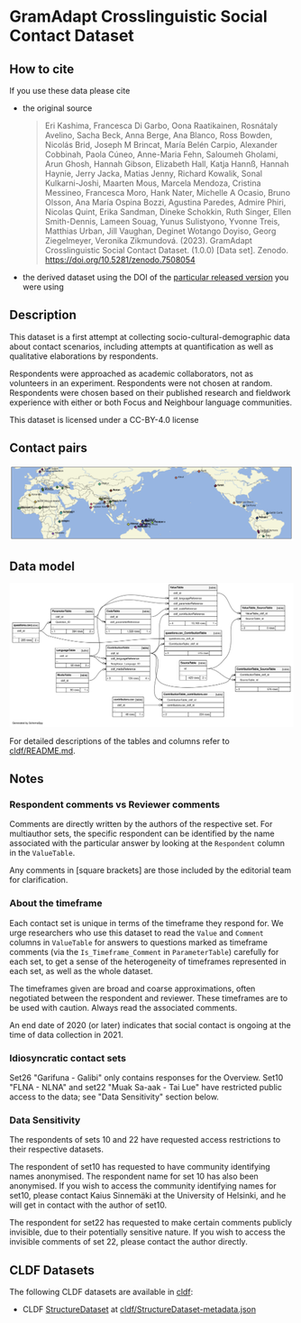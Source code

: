 # GramAdapt Crosslinguistic Social Contact Dataset

## How to cite

If you use these data please cite
- the original source
  > Eri Kashima, Francesca Di Garbo, Oona Raatikainen, Rosnátaly Avelino, Sacha Beck, Anna Berge, Ana Blanco, Ross Bowden, Nicolás Brid, Joseph M Brincat, María Belén Carpio, Alexander Cobbinah, Paola Cúneo, Anne-Maria Fehn, Saloumeh Gholami, Arun Ghosh, Hannah Gibson, Elizabeth Hall, Katja Hannß, Hannah Haynie, Jerry Jacka, Matias Jenny, Richard Kowalik, Sonal Kulkarni-Joshi, Maarten Mous, Marcela Mendoza, Cristina Messineo, Francesca Moro, Hank Nater, Michelle A Ocasio, Bruno Olsson, Ana María Ospina Bozzi, Agustina Paredes, Admire Phiri, Nicolas Quint, Erika Sandman, Dineke Schokkin, Ruth Singer, Ellen Smith-Dennis, Lameen Souag, Yunus Sulistyono, Yvonne Treis, Matthias Urban, Jill Vaughan, Deginet Wotango Doyiso, Georg Ziegelmeyer, Veronika Zikmundová. (2023). GramAdapt Crosslinguistic Social Contact Dataset. (1.0.0) [Data set]. Zenodo. https://doi.org/10.5281/zenodo.7508054
- the derived dataset using the DOI of the [particular released version](../../releases/) you were using

## Description


This dataset is a first attempt at collecting socio-cultural-demographic data about contact scenarios, including attempts at quantification as well as qualitative elaborations by respondents.

Respondents were approached as academic collaborators, not as volunteers in an experiment. Respondents were not chosen at random. Respondents were chosen based on their published research and fieldwork experience with either or both Focus and Neighbour language communities.

This dataset is licensed under a CC-BY-4.0 license



## Contact pairs

![](map.svg)


## Data model

![](erd.svg)

For detailed descriptions of the tables and columns refer to [cldf/README.md](cldf/README.md).


## Notes

### Respondent comments vs Reviewer comments

Comments are directly written by the authors of the respective set. For multiauthor sets, the specific respondent can be identified by the name associated with the particular answer by looking at the `Respondent` column in the `ValueTable`.

Any comments in [square brackets] are those included by the editorial team for clarification.


### About the timeframe

Each contact set is unique in terms of the timeframe they respond for. We urge researchers who use this dataset to read the `Value` and `Comment` columns in `ValueTable` for answers to questions marked as timeframe comments (via the `Is_Timeframe_Comment` in `ParameterTable`) carefully for each set, to get a sense of the heterogeneity of timeframes represented in each set, as well as the whole dataset.

The timeframes given are broad and coarse approximations, often negotiated between the respondent and reviewer. These timeframes are to be used with caution. Always read the associated comments.

An end date of 2020 (or later) indicates that social contact is ongoing at the time of data collection in 2021. 


### Idiosyncratic contact sets

Set26 "Garifuna - Galibi" only contains responses for the Overview.
Set10 "FLNA - NLNA" and set22 "Muak Sa-aak - Tai Lue" have restricted public access to the data; see "Data Sensitivity" section below.


### Data Sensitivity

The respondents of sets 10 and 22 have requested access restrictions to their respective datasets. 

The respondent of set10 has requested to have community identifying names anonymised. The respondent name for set 10 has also been anonymised. If you wish to access the community identifying names for set10, please contact Kaius Sinnemäki at the University of Helsinki, and he will get in contact with the author of set10. 

The respondent for set22 has requested to make certain comments publicly invisible, due to their potentially sensitive nature. If you wish to access the invisible comments of set 22, please contact the author directly.



## CLDF Datasets

The following CLDF datasets are available in [cldf](cldf):

- CLDF [StructureDataset](https://github.com/cldf/cldf/tree/master/modules/StructureDataset) at [cldf/StructureDataset-metadata.json](cldf/StructureDataset-metadata.json)